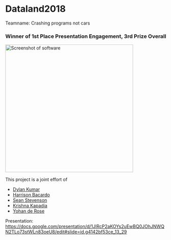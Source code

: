 # Dataland2018

Teamname: Crashing programs not cars 

### Winner of 1st Place Presentation Engagement, 3rd Prize Overall 

<img src="https://github.com/HarrisonBacordo/Dataland2018/blob/master/screenshot.PNG" alt="Screenshot of software" height="400">

This project is a joint effort of
- [Dylan Kumar](https://github.com/dknz2008/)
- [Harrison Bacardo](https://github.com/HarrisonBacordo/)
- [Sean Stevenson](https://github.com/sean-stevenson)
- [Krishna Kapadia](https://github.com/krishnaKapadia)
- [Yohan de Rose](https://github.com/yohanderose)

Presentation:
https://docs.google.com/presentation/d/1JlRcP2aKOYs2uEwBQ0JOhJNWQN2TLo73stWLn83oeU8/edit#slide=id.g4142bf53ce_13_29

